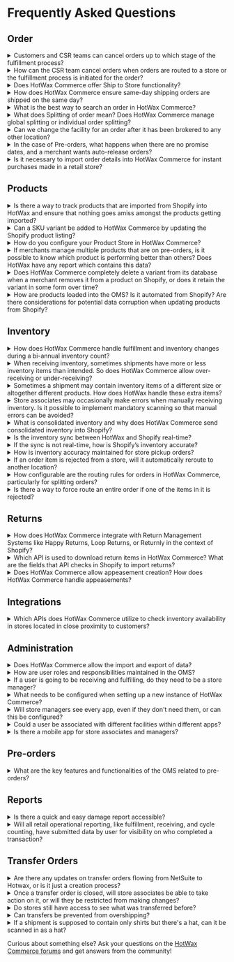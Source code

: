 # Frequently Asked Questions

## Order

<details>
<summary>Customers and CSR teams can cancel orders up to which stage of the fulfillment process?</summary>
Shopify doesn't support customer cancellations, but CSR teams can cancel orders from the Shopify Admin Panel. Orders can be canceled on Shopify up until they're packed and not yet shipped in HotWax Commerce.
</details>
<details>
<summary>How can the CSR team cancel orders when orders are routed to a store or the fulfillment process is initiated for the order?</summary>
CSRs are responsible for notifying the stores about order cancellations. This enables store managers to utilize the Fulfillment App to unpack the specific order and halt the fulfillment process. Subsequently, CSRs can proceed to cancel orders either through the Shopify Admin Panel. HotWax Commerce downloads the canceled orders from Shopify and cancels them in HotWax Commerce; the canceled orders are automatically removed from the Fulfillment App.
</details>
<details>
<summary>Does HotWax Commerce offer Ship to Store functionality?</summary>
Yes, HotWax Commerce offers Ship to Store functionality.
</details>
<details>
<summary>How does HotWax Commerce ensure same-day shipping orders are shipped on the same day?</summary>
HotWax Commerce ensures same-day shipping orders are shipped on the same day through a structured process involving real-time eligibility checks and inventory verification, as outlined in the Soft Allocation feature. The process includes the following steps:
1. Obtain the customer's latitude and longitude: This is done either by converting the customer's postal code using the postCodeLookup API or by obtaining the coordinates directly from the customer's device if they allow access to their system location.
2. Compare against the store's coordinates: By evaluating the proximity between the customer's location and the store's location, HotWax Commerce determines the feasibility of meeting the same-day delivery requirement.
3. Evaluate serviceable areas: The system assesses whether the customer's address falls within the store's serviceable area.
4. Prioritize orders for same-day delivery: Orders meeting these criteria are prioritized to ensure timely fulfillment.
By employing these measures, HotWax Commerce effectively supports same-day shipping orders and enhances the efficiency of the fulfillment process.
</details>
<details>
<summary>What is the best way to search an order in HotWax Commerce?</summary>
To search for an order in HotWax Commerce, you can use the following methods:
1. **Search by Shopify Order ID, Order Name, or External ID**: Store associates can quickly find the relevant sales order by entering essential details such as the Shopify order ID, order name, or external ID on the Create Returns page.
2. **Use the Order Search Functionality**: HotWax Commerce provides an order search functionality that allows you to search for orders based on various criteria such as order number, customer information, shipping address, billing details, and payment information.
3. **Utilize Filters and Sorting**: HotWax Commerce offers filters and sorting options to narrow down your search results. You can filter orders based on different parameters such as order status, order date, location, sales channel, and more.
4. **Use Advanced Search Options**: HotWax Commerce may provide advanced search options that allow you to search for orders using specific criteria or custom fields. These options can vary based on the configuration and customization of your HotWax Commerce instance.
</details>
<details>
<summary>What does Splitting of order mean? Does HotWax Commerce manage global splitting or individual order splitting?</summary>
HotWax Commerce supports global order splitting, allowing for the division of orders into multiple shipments or packages based on inventory availability and fulfillment locations. If the global setting for order splitting is enabled, all orders are eligible for splitting by default. Even if the global setting is disabled, HotWax Commerce enables individual order splitting, allowing customer service representatives to manually permit splitting for specific orders as needed.
</details>
<details>
<summary>Can we change the facility for an order after it has been brokered to any other location?</summary>
Yes! Store associates can reject the item from that facility on the view sales order page of the Fulfillment App, and then the HotWax Commerce brokering engine will pick it again in the next brokering cycle. Optionally, CSRs can also manually broker it to any specific facility.
</details>
<details>
<summary>In the case of Pre-orders, what happens when there are no promise dates, and a merchant wants auto-release orders?</summary>
Auto-releasing checks inventory count and promise date of an item. An item cannot be released if there’s no promise date on it. If a merchant does not manage promise dates but still wants an automated process, they can choose to broker orders directly from the pre-order parking.
Brokering pre-order parking will allow sending orders for fulfillment even if there is no promise date using the same brokering rules a merchant has set up for normal orders. Additionally, a merchant can also configure a custom set of brokering rules specifically to broker orders right from pre-order parking.
</details>
<details>
<summary>Is it necessary to import order details into HotWax Commerce for instant purchases made in a retail store?</summary>
Yes, even if a customer makes an instant purchase in a retail store, HotWax Commerce imports the order details into the Order Management System and syncs them with the ERP system for accounting purposes. This ensures a comprehensive overview of all orders and accurate financial tracking.
</details>

## Products

<details>
<summary>Is there a way to track products that are imported from Shopify into HotWax and ensure that nothing goes amiss amongst the products getting imported?</summary>
Yes, HotWax Commerce provides a way to track products that are imported from Shopify. When importing products from Shopify to HotWax Commerce, HotWax Commerce keeps track of the "created_at" field of products in Shopify. It identifies any products that were created after the last import and imports them into HotWax Commerce's product catalog. This ensures that all newly added products are synchronized and nothing goes amiss during the import process.
</details>
<details>
<summary>Can a SKU variant be added to HotWax Commerce by updating the Shopify product listing?</summary>
Yes, HotWax Commerce automatically syncs all newly added products and variants from the Shopify product listing through the import products job. This job runs at scheduled intervals, downloading all products and variants added since the last job run. Retailers can also schedule a sync products job to update all product changes from Shopify.
</details>
<details>
<summary>How do you configure your Product Store in HotWax Commerce?</summary>
In HotWax Commerce, retailers can configure brand-specific settings through the Product Store. The platform offers a dedicated Company app that allows retailers to create and manage their Product Store efficiently.
</details>
<details>
<summary>If merchants manage multiple products that are on pre-orders, is it possible to know which product is performing better than others? Does HotWax have any report which contains this data?</summary>
Yes, HotWax Commerce OMS provides the **Daily Pre-Order Product Performance report** which helps merchandisers analyze the performance of products on Pre-Order. This report assists in identifying the best and least-performing Pre-Order products, guiding future strategies and decisions regarding product assortment.
</details>
<details>
<summary>Does HotWax Commerce completely delete a variant from its database when a merchant removes it from a product on Shopify, or does it retain the variant in some form over time?</summary>
When a merchant deletes a variant of a product on Shopify, HotWax Commerce de-links that variant from the parent product but does not delete it immediately. The variant is marked as deleted but kept in the database for return management purposes. It is considered a soft deletion.
</details>
<details>
<summary>How are products loaded into the OMS? Is it automated from Shopify? Are there considerations for potential data corruption when updating products from Shopify?</summary>
HotWax Commerce uses a configurable job to download products from Shopify. This job handles:
- Initial product downloads
- Updates to product information
- Importing newly added products
- Deleting products no longer available in Shopify
For more details, refer to the documentation. Considerations for potential data corruption are addressed by robust import processes and error handling mechanisms to ensure data integrity.
</details>


## Inventory

<details>
<summary>How does HotWax Commerce handle fulfillment and inventory changes during a bi-annual inventory count?</summary>
HotWax Commerce provides the capability to disable online fulfillment from facilities during a bi-annual inventory count. Retailers can adjust fulfillment capacity to 0 or remove the facility from order brokering and pickup groups to prevent new orders from arriving at those locations. This feature allows merchants to conduct their inventory counts without interruptions or changes to inventory levels.
</details>
<details>
<summary>When receiving inventory, sometimes shipments have more or less inventory items than intended. So does HotWax Commerce allow over-receiving or under-receiving?</summary>
Yes, HotWax Commerce allows for both over-receiving and under-receiving of inventory items. When stores receive more items than expected, leading to over-receiving scenarios, HotWax Commerce facilitates the receiving of this extra inventory efficiently. The platform highlights over-received items with a progress bar that turns red to easily identify items with excess inventory and generates reports for over-received items, allowing retailers to record this extra inventory within their ERP system.
</details>
<details>
<summary>Sometimes a shipment may contain inventory items of a different size or altogether different products. How does HotWax handle these extra items?</summary>
When stores receive items that differ from the recorded shipment, including scenarios where the size differs or an altogether different product is received, HotWax Commerce facilitates the process to receive and record these additional items effectively.
</details>
<details>
<summary>Store associates may occasionally make errors when manually receiving inventory. Is it possible to implement mandatory scanning so that manual errors can be avoided?</summary>
Yes, retailers have the option to mandate store associates to scan the unique barcode of each SKU for enhanced accuracy and inventory management, which can help avoid manual errors when receiving inventory.
</details>
<details>
<summary>What is consolidated inventory and why does HotWax Commerce send consolidated inventory into Shopify?</summary>
HotWax Commerce sends consolidated inventory into Shopify to ensure that the inventory counts of all products available for sale on Shopify are aggregated from all storage locations, such as stores and warehouses. This is particularly important for retailers using Shopify eCommerce and third-party Point of Sale systems, where only one Location is created on Shopify to aggregate the inventory counts. This approach allows for a unified view of inventory availability across all channels, supporting various business scenarios and ensuring that Shopify reflects the most accurate and up-to-date inventory information.
</details>
<details>
<summary>Is the inventory sync between HotWax and Shopify real-time?</summary>
By default, inventory sync between HotWax Commerce and Shopify isn't real-time. Instead, there's a batch process that syncs inventory at frequent intervals, which can be configured using the Job Manager app. Although real-time syncs are possible using Shopify webhooks, it's important to note that webhooks aren't always reliable. Therefore, periodic reconciliation is necessary to ensure data stays up-to-date.
</details>
<details>
<summary>If the sync is not real-time, how is Shopify’s inventory accurate?</summary>
Shopify's inventory accuracy is maintained through periodic synchronization with HotWax Commerce, typically occurring at frequent time intervals. This synchronization can be achieved through either webhooks or batch jobs, ensuring that inventory updates from HotWax Commerce are reflected in Shopify. However, due to the nature of periodic syncing, a slight delay in updating inventory from HotWax Commerce to Shopify may occur. Therefore, it's essential to periodically reconcile the data to ensure accuracy.
</details>
<details>
<summary>How is inventory accuracy maintained for store pickup orders?</summary>
When a customer places a store pickup order, HotWax Commerce reserves the inventory at the designated store for that order. This reserved inventory is then deducted from the available quantity when HotWax Commerce updates the online Available to Promise (ATP) to Shopify.
</details>
<details>
<details>
<summary>How does HotWax Commerce feed inventory to other systems?</summary>
The computed inventory by HotWax Commerce can be pushed in two ways to other systems:
1. **Inventory Feed from HotWax Commerce**: HotWax Commerce provides a feed of inventory that can be used by the retailer’s development team to transform as per the specification and file format expected by their system.
2. **HotWax Commerce Integration Platform**: Alternatively, the HotWax Commerce Integration Platform can integrate with other systems to sync inventory.
</details>
<details>
<summary>How can retailers decide how much inventory is allowed to sell on an inventory channel?</summary>
Retailers can manage inventory allocation by creating online channel facility groups for each sales channel. By adding facilities to the corresponding channel facility group, retailers determine which facilities' inventory is available for sale on each channel. This allows for effective control and management of inventory distribution across different sales channels.
</details>
<details>
<summary>Can multiple users receive the same inbound shipment at the same time? Can it be submitted twice?</summary>
A shipment can only be received once in an OMS session. If it is open on two devices simultaneously, only the first submission will be processed. Subsequent submissions will not be accepted.
</details>
<details>
<summary>When doing a damage adjustment and the cycle came up, are logging a variance. If the reason is selected as damage and one is put as a quantity, it's green in the audit trail. If you write just one, does it increment the inventory?</summary>
When logging a variance due to damage and selecting "damaged" as the reason, entering a quantity of 1 (or any positive number) does not decrement the inventory. The inventory variance needs to be explicitly logged to ensure accurate inventory adjustment.
</details>

## Fulfillment

<details>
<summary>Can retailers set a maximum order limit on fulfillment for their stores?</summary>
Yes, retailers can set a maximum order limit for their stores. This is done through the Online Order Fulfillment card, where users can manage the order fulfillment capacity of the facility. They have the option to set the fulfillment capacity to unlimited, no capacity, or a custom number, effectively setting a maximum order limit that can be allocated to that facility.
</details>
<details>
<summary>When a store reaches its max order capacity, is the available inventory reduced to zero, or can existing inventory still be sold?</summary>
When a store reaches its maximum order capacity, the available inventory is not automatically reduced to zero. The setting of the store's fulfillment capacity to its maximum limit affects the ability to broker new orders to that facility but does not directly impact the inventory levels or the ability to sell existing inventory. Users have the option to set the fulfillment capacity to "Unlimited capacity," "No capacity," or a "Custom" number of orders that can be allocated to that facility. Setting the capacity to "No capacity" prevents any new orders from being brokered to the facility, but this is a separate consideration from the inventory level itself, which is managed independently.
</details>
<details>
<summary>How can the fulfillment team prioritize orders that need to be fulfilled same-day or next day?</summary>
The fulfillment team can prioritize orders that need to be fulfilled same-day or next day by using the Daily Unfulfilled Expedited Orders Report. This report provides a granular view of all the unfulfilled same-day/next-day delivery orders, helping to identify the order’s last brokered location with brokering time. Furthermore, the fulfillment team can filter orders based on the shipment method in the Fulfillment App to prioritize same-day or next-day orders.
</details>
<details>
<summary>If we need to prioritize any specific order for fulfillment, how can I do that?</summary>
CSRs can manually release a specific order from the brokering queue to a fulfillment location from the order view page. This way, they can ensure that any specific order is prioritized for fulfillment.
</details>
<details>
<summary>Is it possible for a team of store associates to collaborate on completing a picking job for a given picklist?</summary>
Yes, it is possible for a team of store associates to collaborate on completing a picking job for a given picklist. By turning the toggle off for the "Only show my picklists" filter, users can see picklists of other users within a facility, making collaboration during fulfillment simpler.
</details>
<details>
<summary>Does HotWax Commerce automatically adjust inventory levels when recording an inventory variance?</summary>
Yes, HotWax Commerce automatically adjusts inventory levels when recording an inventory variance. When store managers log inventory variances for specific products using the Inventory Count App, they input the desired increment or decrement of inventory from the total stock in the Quantity field. Upon completion, tapping the Log Variance button updates the inventory count in the HotWax Commerce OMS and subsequently on the e-commerce platform and ERP systems.
</details>
<details>
<summary>Is it possible to configure the reasons for inventory variances and their effect on inventory?</summary>
Yes, it is possible to configure the reasons for inventory variances and their effect on inventory. Retailers can manage which rejection reasons they want to offer their staff to choose from if they're unable to fulfill items in an order. Additionally, they can configure whether a rejection reason from the fulfillment app should impact inventory at the store. Users have the flexibility to choose whether specific rejection reasons result in an actual change to the store's inventory or merely serve as a rejection without affecting stock levels.
For example, if the reason (Enumeration) enumTypeId is not REPORT_NO_VAR, the rejection will impact inventory. If inventory should be depleted when a rejection reason is used, REPORT_VAR enumTypeId will lead to changes in store inventory. When a rejection reason should eliminate all remaining inventory for the item being rejected, set the type to REPORT_ALL_VAR.
</details>
<details>
<summary>When an inventory variance is recorded for an order item, does HotWax Commerce ensure that new orders containing this specific item are not routed to that particular location again?</summary>
HotWax Commerce automatically sets the inventory of an order item to zero if the inventory variance "not in stock" is recorded for it. In the case of other variance reasons, retailers can decide whether they want to zero out the inventory for that product through the rejections page in the HotWax Commerce Fulfillment App.
</details>
<details>
<summary>Is there a configuration in HotWax Commerce to turn off the fulfillment of shipping orders from stores, while still allowing BOPIS (Buy Online Pick Up In Store) orders?</summary>
Yes, in HotWax Commerce, you can configure a facility to disable the fulfillment of shipping orders while still allowing BOPIS (Buy Online Pick Up In Store) orders. This is done by setting the online fulfillment capacity to 0. Additionally, ensure the "Allow Pickup" setting is toggled on to enable BOPIS for the selected facility.
</details>
<details>
<summary>Does HotWax Commerce's BOPIS App also support shipping orders?</summary>
Yes, HotWax Commerce's BOPIS App supports shipping orders. For stores managing both BOPIS and Ship from Store orders, the Show Shipping Orders feature can be enabled. This allows users to view and fulfill regular orders brokered to their store by the OMS directly within the BOPIS app. Users can easily control this setting using the toggle button to enable or disable it as needed.
</details>
<details>
<summary>How does the OMS synchronize inventory with Shopify, and does it support a two-way sync?</summary>
The OMS (Order Management System), represented by HotWax Commerce, synchronizes inventory with Shopify primarily in a one-way sync from HotWax Commerce to Shopify. The synchronization process includes:
1. **Batch Jobs for Bulk Sync**: Regular batch jobs ensure that no product updates are missed. The 'Upload recent inventory change' job identifies products with inventory changes and updates Shopify.
2. **Hard Sync**: A 'Hard Sync' job synchronizes inventory counts of all products from HotWax Commerce to Shopify once a day.
While the primary direction of synchronization is from HotWax Commerce to Shopify, order synchronization (from Shopify to HotWax Commerce) is supported, including handling open sales orders, new orders, and order updates. Inventory levels, however, are primarily updated from HotWax Commerce to Shopify.
</details>
<details>
<summary>Can rules be configured to control the visibility and availability of inventory online for specific stores?</summary>
Yes, rules can be configured to control the visibility and availability of inventory online for specific stores. This is managed through the "Sell inventory online" card on the facility details page, allowing retailers to decide whether a facility will participate in inventory computation for a channel by enabling or disabling the toggle for the sales channel of the facility.
</details>
<details>
<summary>How does the OMS handle safety stock and store inventory management?</summary>
The OMS handles safety stock and store inventory management through:
1. **Safety Stock**: Reserved stock at stores to prevent all stock from being committed to online orders. Inventory drops below a threshold to reserve stock for in-store sales.
2. **Bulk Safety Stock Feature**: Enables efficient management of safety stock for multiple products and facilities through CSV file uploads.
3. **Inventory Changes Based on Rejection Reasons**: Adjustments are made based on reasons when orders are rejected from the store fulfillment app.
4. **Manage Reasons**: Retailers can configure rejection reasons that impact inventory at the store level.
</details>
<details>
<summary>How does the OMS handle alternate fulfillment options for BOPIS orders, especially when a store rejects a pickup order?</summary>
After rejecting an item or order, customers receive an email with alternate fulfillment options selected by the retailer. The options include:
- Picking up from a different store, with the order sent to the corresponding fulfillment center.
- Choosing home delivery, with the order brokered to determine the most suitable fulfillment location.
</details>
<details>
<summary>Is the workflow for alternate fulfillment options configurable, and can it be customized based on specific business requirements?</summary>
Yes, the workflow for alternate fulfillment options is configurable and can be customized based on specific business requirements. Retailers can set rules and processes for handling rejected BOPIS orders and alternate fulfillment options according to their operational needs.
</details>
<details>
<summary>If the toggle for a facility channel is turned on, will the inventory be immediately increased?</summary>
HotWax Commerce updates inventory through two different jobs: "Upload Recent Inventory Changes" and "Hard Sync." The "Upload Recent Inventory Changes" job only sends deltas for existing inventory in Shopify. To immediately increase the inventory when a facility's inventory is added or removed from a channel, run the "Hard Sync" job. Navigate to the Inventory page in the Job Manager app of HotWax Commerce and manually execute the "Hard Sync" job to reset the inventory of all products.
</details>

## Routing

<details>
<summary>How does the routing logic work when multiple stores can meet the Service Level Agreement (SLA)?</summary>
When multiple stores can meet the Service Level Agreement (SLA), the routing logic works by utilizing configurable order routing. This process involves finding a set of orders and permissible inventory based on a set of filters, then allocating the order items to the selected inventory. The routing logic evaluates orders and facilities against multiple, sequential rule-sets with unique attributes and conditions. This deep customization allows for real-time revisions to routing parameters, optimizing fulfillment based on various criteria such as proximity, facility order limit, and inventory balance.
</details>
<details>
<summary>How does HotWax Commerce check inventory levels when routing orders?</summary>
During the order routing process, HotWax Commerce conducts SKU-level inventory checks and gives priority to stores with the highest inventory levels in order to balance inventory effectively.
</details>
<summary>If an order item is rejected from a store, will it automatically reroute to another location?</summary>
Yes, all rejected orders from a store are automatically rerouted to another location in the next brokering cycle.
</details>
<details>
<summary>How configurable are the routing rules for orders in HotWax Commerce, particularly for splitting orders?</summary>
HotWax Commerce routing rules are fully configurable based on retailer requirements. For detailed instructions on configuring routing rules, refer to the order routing user manual.
</details>
<details>
<summary>Is there a way to force route an entire order if one of the items in it is rejected?</summary>
Retailers can disable partial rejection to ensure that if one inventory item is not available, all other items in that order are also rejected. The entire order will be rerouted to a different facility with available inventory.
</details>

## Returns

<details>
<summary>How does HotWax Commerce integrate with Return Management Systems like Happy Returns, Loop Returns, or Returnly in the context of Shopify?</summary>
HotWax Commerce does not serve as a Return Management System for online orders. Instead, it integrates with Shopify to handle returns processed through third-party return management apps like Happy Returns, Loop Returns, or Returnly. Once the return process is successfully completed in Shopify, HotWax Commerce downloads the return data. This information is then seamlessly sent to the ERP systems for financial and accounting purposes without the need for direct integration between ERP and Return Management Systems. This streamlined integration is facilitated by HotWax Commerce's built-in capabilities for seamless data transfer between Shopify and ERP systems.
</details>
<details>
<summary>Which API is used to download return items in HotWax Commerce? What are the fields that API checks in Shopify to import returns?</summary>
The API used to download return items in HotWax Commerce checks the "Refund" status in Shopify for orders created after the last job run.
</details>
<details>
<summary>Does HotWax Commerce allow appeasement creation? How does HotWax Commerce handle appeasements?</summary>
HotWax Commerce does not have a direct feature for retailers to create appeasements. Instead, Customer Service Representative (CSR) teams can create appeasements to address customer concerns in Shopify. When an appeasement is generated, HotWax Commerce downloads this information along with refund details.
</details>


## Integrations

<details>
<summary>Which APIs does HotWax Commerce utilize to check inventory availability in stores located in close proximity to customers?</summary>
HotWax Commerce utilizes the "postcodeLookup" API to convert a customer's postal code into latitude and longitude coordinates, and the "storeLookup" API to find available pickup locations within a designated radius from the customer's location.
</details>

## Administration

<details>
<summary>Does HotWax Commerce allow the import and export of data?</summary>
Yes, HotWax Commerce allows for the import and export of data. The Master Data Manager within HotWax Commerce provides users with the ability to manually import and export data, offering functionalities such as cross-referencing systematically imported data, seamless data modification, and auditing features.
</details>
<details>
<summary>How are user roles and responsibilities maintained in the OMS?</summary>
User roles and responsibilities in the Order Management System (OMS) are maintained through a combination of user account categories and the assignment of specific permissions based on those roles and responsibilities. Users are divided into:
- **Individual User Accounts**: Created for specific users with designated roles and access privileges.
- **Generic Facility Logins**: For shared use within a facility, allowing multiple users to access fulfillment applications without individualized access privileges.
</details>
<details>
<summary>If a user is going to be receiving and fulfilling, do they need to be a store manager?</summary>
No, users do not need to be store managers to handle receiving and fulfilling tasks. In HotWax Commerce, users can be assigned specific roles such as warehouse picker, packer, clerk, receiver, or manager within the Facilities app. Role-specific permissions allow users to perform tasks according to their assigned roles, with store associates using the Store Fulfillment app and the Inventory Receiving App for various tasks.
</details>
<details>
<summary>What needs to be configured when setting up a new instance of HotWax Commerce?</summary>
When setting up a new instance of HotWax Commerce, the following configurations need to be completed:
- **Product Store Configuration**: Set up the Product Store Name, Currency, Auto Approve Order, Auto Cancel Days, Sales Order ID Prefix, Allow Split and Product Identifier.
- **Initial Setup Tasks**: Add DBICs, configure Product Stores, add more Product Stores, set up the company name, load facilities, and load System Property data.
- **User and Gateway Configuration**: Create your first system user and add shipping gateways.
- **Shopify Integration**: Connect a Shopify Store, map Shopify locations, and set up Shopify Mappings.
- **Solr Indexing Configuration**: Manage Solr indexing for efficient data retrieval and search operations.
Refer to the user manual for detailed instructions.
</details>
<details>
<summary>Will store managers see every app, even if they don't need them, or can this be configured?</summary>
HotWax Commerce uses user-level permissions to control app access. While users might see various apps on the app launchpad, they can only log in to the apps for which they have permissions. This ensures that store managers and other users only access the apps relevant to their roles.
</details>
<details>
<summary>Could a user be associated with different facilities within different apps?</summary>
Yes, a user can be associated with different facilities within different apps. The "Add Facilities" function allows administrators to associate a user with multiple facilities in the OMS, enabling users to manage fulfillment operations across different locations.
</details>
<details>
<summary>Is there a mobile app for store associates and managers?</summary>
Yes, there are several mobile apps available for store associates and managers, including:
1. **HotWax Commerce's Picking App**: Manages picklists.
2. **HotWax Commerce's Inventory Count App**: Designed for inventory management.
3. **HotWax Commerce's Inventory Receiving App**: Manages ASN, Purchase Orders, and Returns.
4. **HotWax Commerce's BOPIS Fulfillment App**: Manages Buy Online Pick-up In Store (BOPIS) functionality.
5. **HotWax Commerce's Store Fulfillment App**: Handles picking, packing, and shipping orders.
</details>

## Pre-orders

<details>
<summary>What are the key features and functionalities of the OMS related to pre-orders?</summary>
HotWax Commerce’s Pre-order Solution includes:
- Selling inventory at full price before arrival
- Managing mixed cart orders
- Allocating inventory for online and physical stores
- Facilitating pre-order fulfillment without risking overselling
</details>

## Reports

<details>
<summary>Is there a quick and easy damage report accessible?</summary>
Yes, HotWax Commerce provides rejection reasons in the Store Rejections with Reason Graph and Recorded Variances Report. Retailers can filter out the variance recorded with the "damaged" reason from these datasets to quickly access damage reports.
</details>
<details>
<summary>Will all retail operational reporting, like fulfillment, receiving, and cycle counting, have submitted data by user for visibility on who completed a transaction?</summary>
Yes, all operational reports will show the user who completed the action in the app.
</details>

## Transfer Orders

<details>
<summary>Are there any updates on transfer orders flowing from NetSuite to Hotwax, or is it just a creation process?</summary>
The process for transfer orders flowing from NetSuite to HotWax Commerce involves synchronization beyond just creation. It includes:
- Synchronizing Transfer Orders from NetSuite to HotWax Commerce.
- Creating Item Receipt records within HotWax Commerce when inventory is received.
- Automating the update of Transfer Order statuses from "Pending Receipt" to "Received" in NetSuite after item receipt.
</details>
<details>
<summary>Once a transfer order is closed, will store associates be able to take action on it, or will they be restricted from making changes?</summary>
Once a transfer order is closed and completed, it is locked to prevent changes to the items or quantities shipped. However, during fulfillment, store associates can make partial shipments and add remaining items before the order is closed.
</details>
<details>
<summary>Do stores still have access to see what was transferred before?</summary>
Yes, stores have access to see what was transferred before through the Transfer Orders page in HotWax Commerce OMS.
</details>
<details>
<summary>Can transfers be prevented from overshipping?</summary>
Yes, transfer orders will not be overshipped. Store associates receive notifications when picking orders if the picked quantity cannot exceed the ordered quantity.
</details>
<details>
<summary>If a shipment is supposed to contain only shirts but there's a hat, can it be scanned in as a hat?</summary>
Yes, if a shipment is supposed to contain only shirts but there's a hat, it can be scanned in as a hat. The HotWax Commerce receiving app allows for the receiving and recording of unexpected items.
</details>


Curious about something else? Ask your questions on the [HotWax Commerce forums](https://forum.hotwax.io/) and get answers from the community!
